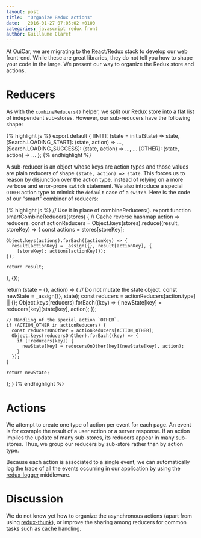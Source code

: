 ```yaml
---
layout: post
title:  "Organize Redux actions"
date:   2016-01-27 07:05:02 +0100
categories: javascript redux front
author: Guillaume Claret
---
```

At [OuiCar](http://www.ouicar.fr/), we are migrating to the [React](https://facebook.github.io/react/)/[Redux](http://redux.js.org/) stack to develop our web front-end. While these are great libraries, they do not tell you how to shape your code in the large. We present our way to organize the Redux store and actions.

# Reducers
As with the [`combineReducers()`](http://redux.js.org/docs/api/combineReducers.html) helper, we split our Redux store into a flat list of independent sub-stores. However, our sub-reducers have the following shape:

{% highlight js %}
export default {
  [INIT]: (state = initialState) => state,
  [Search.LOADING_START]: (state, action) => ...,
  [Search.LOADING_SUCCESS]: (state, action) => ...,
  ...
  [OTHER]: (state, action) => ...
};
{% endhighlight %}

A sub-reducer is an object whose keys are action types and those values are plain reducers of shape `(state, action) => state`. This forces us to reason by disjunction over the action type, instead of relying on a more verbose and error-prone `switch` statement. We also introduce a special `OTHER` action type to mimick the `default` case of a `switch`. Here is the code of our "smart" combiner of reducers:

{% highlight js %}
// Use it in place of combineReducers().
export function smartCombineReducers(stores) {
  // Cache reverse hashmap action => reducers.
  const actionReducers = Object.keys(stores).reduce((result, storeKey) => {
    const actions = stores[storeKey];

    Object.keys(actions).forEach((actionKey) => {
      result[actionKey] = _assign({}, result[actionKey], {
        [storeKey]: actions[actionKey]});
    });

    return result;
  }, {});

  return (state = {}, action) => {
    // Do not mutate the state object.
    const newState = _assign({}, state);
    const reducers = actionReducers[action.type] || {};
    Object.keys(reducers).forEach((key) => {
      newState[key] = reducers[key](state[key], action);
    });

    // Handling of the special action `OTHER`.
    if (ACTION_OTHER in actionReducers) {
      const reducersOnOther = actionReducers[ACTION_OTHER];
      Object.keys(reducersOnOther).forEach((key) => {
        if (!reducers[key]) {
          newState[key] = reducersOnOther[key](newState[key], action);
        }
      });
    }

    return newState;
  };
}
{% endhighlight %}

# Actions
We attempt to create one type of action per event for each page. An event is for example the result of a user action or a server response. If an action implies the update of many sub-stores, its reducers appear in many sub-stores. Thus, we group our reducers by sub-store rather than by action type.

Because each action is associated to a single event, we can automatically log the trace of all the events occurring in our application by using the [redux-logger](https://github.com/fcomb/redux-logger) middleware.

# Discussion
We do not know yet how to organize the asynchronous actions (apart from using [redux-thunk](https://github.com/gaearon/redux-thunk)), or improve the sharing among reducers for common tasks such as cache handling.
